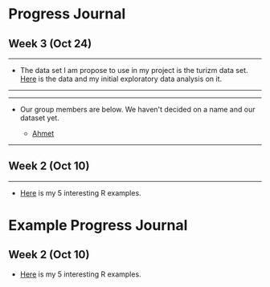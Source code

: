 
# Progress Journal
## Week 3 (Oct 24)
-----
  + The data set I am propose to use in my project is the turizm data set. [Here](https://www.kaggle.com/sudala) is the data and my initial exploratory data analysis on it.
---

---
+ Our group members are below. We haven't decided on a name and our dataset yet.

  + [Ahmet](https://mef-bda503.github.io/pj-uluturktekteny/)
 
  
---

## Week 2 (Oct 10)
---

+ [Here](files/URA_homework_1.html) is my 5 interesting R examples. 















# Example Progress Journal

## Week 2 (Oct 10)

+ [Here](files/R_Resources.html) is my 5 interesting R examples. 
